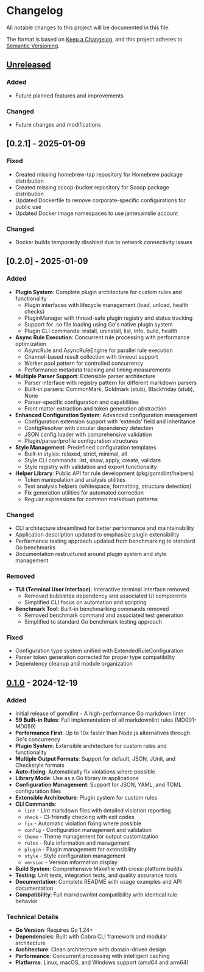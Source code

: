 # Changelog

All notable changes to this project will be documented in this file.

The format is based on [Keep a Changelog](https://keepachangelog.com/en/1.0.0/),
and this project adheres to [Semantic Versioning](https://semver.org/spec/v2.0.0.html).

## [Unreleased]

### Added
- Future planned features and improvements

### Changed
- Future changes and modifications

## [0.2.1] - 2025-01-09

### Fixed
- Created missing homebrew-tap repository for Homebrew package distribution
- Created missing scoop-bucket repository for Scoop package distribution
- Updated Dockerfile to remove corporate-specific configurations for public use
- Updated Docker image namespaces to use jamesainslie account

### Changed
- Docker builds temporarily disabled due to network connectivity issues

## [0.2.0] - 2025-01-09

### Added
- **Plugin System**: Complete plugin architecture for custom rules and functionality
  - Plugin interfaces with lifecycle management (load, unload, health checks)
  - PluginManager with thread-safe plugin registry and status tracking
  - Support for .so file loading using Go's native plugin system
  - Plugin CLI commands: install, uninstall, list, info, build, health
- **Async Rule Execution**: Concurrent rule processing with performance optimization
  - AsyncRule and AsyncRuleEngine for parallel rule execution
  - Channel-based result collection with timeout support
  - Worker pool pattern for controlled concurrency
  - Performance metadata tracking and timing measurements
- **Multiple Parser Support**: Extensible parser architecture
  - Parser interface with registry pattern for different markdown parsers
  - Built-in parsers: CommonMark, Goldmark (stub), Blackfriday (stub), None
  - Parser-specific configuration and capabilities
  - Front matter extraction and token generation abstraction
- **Enhanced Configuration System**: Advanced configuration management
  - Configuration extension support with 'extends' field and inheritance
  - ConfigResolver with circular dependency detection
  - JSON config loader with comprehensive validation
  - Plugin/parser/profile configuration structures
- **Style Management**: Predefined configuration templates
  - Built-in styles: relaxed, strict, minimal, all
  - Style CLI commands: list, show, apply, create, validate
  - Style registry with validation and export functionality
- **Helper Library**: Public API for rule development (pkg/gomdlint/helpers)
  - Token manipulation and analysis utilities
  - Text analysis helpers (whitespace, formatting, structure detection)
  - Fix generation utilities for automated correction
  - Regular expressions for common markdown patterns

### Changed
- CLI architecture streamlined for better performance and maintainability
- Application description updated to emphasize plugin extensibility
- Performance testing approach updated from benchmarking to standard Go benchmarks
- Documentation restructured around plugin system and style management

### Removed
- **TUI (Terminal User Interface)**: Interactive terminal interface removed
  - Removed bubbletea dependency and associated UI components
  - Simplified CLI focus on automation and scripting
- **Benchmark Tool**: Built-in benchmarking commands removed
  - Removed benchmark command and associated test generation
  - Simplified to standard Go benchmark testing approach

### Fixed
- Configuration type system unified with ExtendedRuleConfiguration
- Parser token generation corrected for proper type compatibility
- Dependency cleanup and module organization

## [0.1.0] - 2024-12-19

### Added
- Initial release of gomdlint - A high-performance Go markdown linter
- **59 Built-in Rules**: Full implementation of all markdownlint rules (MD001-MD059)
- **Performance First**: Up to 10x faster than Node.js alternatives through Go's concurrency
- **Plugin System**: Extensible architecture for custom rules and functionality
- **Multiple Output Formats**: Support for default, JSON, JUnit, and Checkstyle formats
- **Auto-fixing**: Automatically fix violations where possible
- **Library Mode**: Use as a Go library in applications
- **Configuration Management**: Support for JSON, YAML, and TOML configuration files
- **Extensible Architecture**: Plugin system for custom rules
- **CLI Commands**:
  - `lint` - Lint markdown files with detailed violation reporting
  - `check` - CI-friendly checking with exit codes
  - `fix` - Automatic violation fixing where possible
  - `config` - Configuration management and validation
  - `theme` - Theme management for output customization
  - `rules` - Rule information and management
  - `plugin` - Plugin management for extensibility
  - `style` - Style configuration management
  - `version` - Version information display
- **Build System**: Comprehensive Makefile with cross-platform builds
- **Testing**: Unit tests, integration tests, and quality assurance tools
- **Documentation**: Complete README with usage examples and API documentation
- **Compatibility**: Full markdownlint compatibility with identical rule behavior

### Technical Details
- **Go Version**: Requires Go 1.24+
- **Dependencies**: Built with Cobra CLI framework and modular architecture
- **Architecture**: Clean architecture with domain-driven design
- **Performance**: Concurrent processing with intelligent caching
- **Platforms**: Linux, macOS, and Windows support (amd64 and arm64)

[Unreleased]: https://github.com/gomdlint/gomdlint/compare/v0.1.0...HEAD
[0.1.0]: https://github.com/gomdlint/gomdlint/releases/tag/v0.1.0
